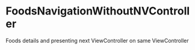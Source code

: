 # FoodsNavigationWithoutNVController
 Foods details and presenting next ViewController on same ViewController
